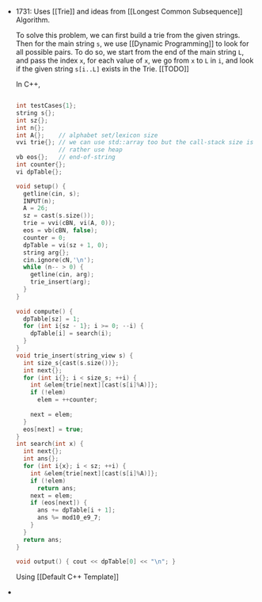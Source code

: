 - 1731:
  Uses [[Trie]] and ideas from [[Longest Common Subsequence]] Algorithm.
  
  To solve this problem, we can first build a trie from the given strings. Then for the main string ``s``, we use [[Dynamic Programming]] to look for all possible pairs. To do so, we start from the end of the main string ``L``, and pass the index ``x``, for each value of ``x``, we go from ``x`` to ``L`` in ``i``, and look if the given string ``s[i..L]`` exists in the Trie. [[TODO]]
  
  In C++,
  ```cpp
  
  int testCases{1};
  string s{};
  int sz{};
  int n{};
  int A{};    // alphabet set/lexicon size
  vvi trie{}; // we can use std::array too but the call-stack size is limited,
              // rather use heap
  vb eos{};   // end-of-string
  int counter{};
  vi dpTable{};
  
  void setup() {
    getline(cin, s);
    INPUT(n);
    A = 26;
    sz = cast(s.size());
    trie = vvi(cBN, vi(A, 0));
    eos = vb(cBN, false);
    counter = 0;
    dpTable = vi(sz + 1, 0);
    string arg{};
    cin.ignore(cN,'\n');
    while (n-- > 0) {
      getline(cin, arg);
      trie_insert(arg);
    }
  }
   
  void compute() {
    dpTable[sz] = 1;
    for (int i{sz - 1}; i >= 0; --i) {
      dpTable[i] = search(i);
    }
  }
  void trie_insert(string_view s) {
    int size_s{cast(s.size())};
    int next{};
    for (int i{}; i < size_s; ++i) {
      int &elem{trie[next][cast(s[i]%A)]};
      if (!elem)
        elem = ++counter;
   
      next = elem;
    }
    eos[next] = true;
  }
  int search(int x) {
    int next{};
    int ans{};
    for (int i{x}; i < sz; ++i) {
      int &elem{trie[next][cast(s[i]%A)]};
      if (!elem)
        return ans;
      next = elem;
      if (eos[next]) {
        ans += dpTable[i + 1];
        ans %= mod10_e9_7;
      }
    }
    return ans;
  }
   
  void output() { cout << dpTable[0] << "\n"; }
  
  ```
  
  Using [[Default C++ Template]]
-